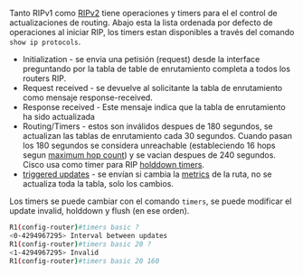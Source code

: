Tanto RIPv1 como [RIPv2](Project/Networking/CCNA-notas/Routing/Dynamic/RIPv2.md) tiene operaciones y timers para el el control de actualizaciones de routing. Abajo esta la lista ordenada por defecto de operaciones al iniciar RIP, los timers estan disponibles a través del comando `show ip protocols`.
- Initialization - se envia una petisión (request) desde la interface preguntando por la tabla de table de enrutamiento completa a todos los routers RIP. 
- Request received - se devuelve al solicitante la tabla de enrutamiento como mensaje response-received. 
- Response received - Este mensaje indica que la tabla de enrutamiento ha sido actualizada
- Routing/Timers - estos son inválidos despues de 180 segundos, se actualizan las tablas de enrutamiento cada 30 segundos. Cuando pasan los 180 segundos se considera unreachable (estableciendo 16 hops segun [maximum hop count](Project/Networking/CCNA-notas/Routing/maximum%20hop%20count.md)) y se vacian despues de 240 segundos. Cisco usa como timer para RIP [holddown timers](Project/Networking/CCNA-notas/Routing/holddown%20timers.md). 
- [triggered updates](Project/Networking/CCNA-notas/Routing/triggered%20updates.md) - se envían si cambia la [metrics](Project/Networking/CCNA-notas/Routing/Dynamic/metrics.md) de la ruta, no se actualiza toda la tabla, solo los cambios. 

Los timers se puede cambiar con el comando `timers`, se puede modificar el update invalid, holddown y flush (en ese orden).

``` bash
R1(config-router)#timers basic ?
<0-4294967295> Interval between updates
R1(config-router)#timers basic 20 ?
<1-4294967295> Invalid
R1(config-router)#timers basic 20 160
```